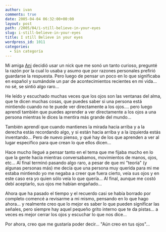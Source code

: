 ```yaml
---
author: ivan
comments: true
date: 2005-04-04 06:32:00+00:00
layout: post
path: /2005/04/i-still-believe-in-your-eyes
slug: i-still-believe-in-your-eyes
title: I still Believe in your eyes
wordpress_id: 1011
categories:
  - Sin categoría
---
```


Mi amiga [Ani](https://spaces.msn.com/members/aniblog/) decidió usar un nick que me sonó un tanto curioso, pregunté la razón por la cual lo usaba y asumo que por razones personales prefirió guardarse la respuesta. Pero luego de pensar un poco en lo que significaba en español y sumándole un par de acontecimientos recientes en mi vida... no sé, se sintió algo raro...

He leído y escuchado muchas veces que los ojos son las ventanas del alma, que te dicen muchas cosas, que puedes saber si una persona está mintiendo cuando no te puede ver directamente a los ojos.... pero luego aprendí también que puedes aprender a ver directamente a los ojos a una persona mientras le dices la mentira más grande del mundo...

También aprendí que cuando mantienes la mirada hacia arriba y a la derecha estás recordando algo, y si están hacia arriba y a la izquierda estás inventando... Pero de nuevo pienso, y qué hay de los que aprenden a ver al lugar específico para que crean lo que ellos dicen...

Hace mucho llegué a pensar tanto en el tema que me fijaba mucho en lo que la gente hacía mientras conversabamos, movimientos de manos, ojos, etc... Al final terminó pasando algo raro, a pesar de que mi "teoría" (y algunas personas más) me decía que una persona muy querida para mi me estaba mintiendo yo me negaba a creer que fuera cierto, veía sus ojos y en este caso era yo quien sólo veía lo que quería... Al final, aunque me costó debí aceptarlo, sus ojos me habían engañado...

Ahora que ha pasado el tiempo y el recuerdo casi se había borrado por completo comencé a revisarme a mi mismo, pensando en lo que hago ahora... y realmente creo que lo mejor es saber lo que pueden significar las señales, pero siempre hay aquel pequeño grito interno que te da pistas... a veces es mejor cerrar los ojos y escuchar lo que nos dice...

Por ahora, creo que me gustaría poder decir... "Aún creo en tus ojos"...
